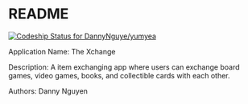 # README

[![Codeship Status for DannyNguye/yumyea](https://app.codeship.com/projects/c44d1b50-d682-0137-478f-0aef507db97c/status?branch=master)](https://app.codeship.com/projects/370598)

Application Name: The Xchange

Description: A item exchanging app where users can exchange board games, video games, books, and collectible cards with each other.

Authors: Danny Nguyen

